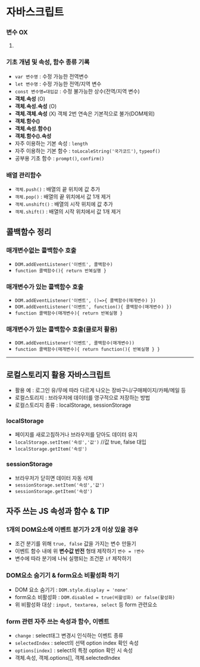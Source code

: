 # 자바스크립트
### 변수 OX
1. 
### 기초 개념 및 속성, 함수 종류 기록
* `var 변수명` : 수정 가능한 전역변수
* `let 변수명` : 수정 가능한 전역/지역 변수
* `const 변수명=대입값` : 수정 불가능한 상수(전역/지역 변수)
* **객체.속성** (O)
* **객체.속성.속성** (O)
* **객체.객체.속성** (X) 객체 2번 연속은 기본적으로 불가(DOM제외)
* **객체.함수()**
* **객체.속성.함수()**
* **객체.함수().속성**
* 자주 이용하는 기본 속성 : `length`
* 자주 이용하는 기본 함수 : `toLocaleString('국가코드')`, `typeof()`
* 공부용 기초 함수 : `prompt()`, `confirm()`
### **배열** 관리함수
* `객체.push()` : 배열의 끝 위치에 값 추가
* `객체.pop()` : 배열의 끝 위치에서 값 1개 제거
* `객체.unshift()` : 배열의 시작 위치에 값 추가
* `객체.shift()` : 배열의 시작 위치에서 값 1개 제거
## 콜백함수 정리
### 매개변수없는 콜백함수 호출
* `DOM.addEventListener('이벤트', 콜백함수)`
* `function 콜백함수(){ return 반복실행 }`

### 매개변수가 있는 콜백함수 호출
* `DOM.addEventListener('이벤트', ()=>{ 콜백함수(매개변수) })`
* `DOM.addEventListener('이벤트', function(){ 콜백함수(매개변수) })`
* `function 콜백함수(매개변수){ return 반복실행 }`

### 매개변수가 있는 콜백함수 호출(클로저 활용)
* `DOM.addEventListener('이벤트', 콜백함수(매개변수))`
* `function 콜백함수(매개변수){ return function(){ 반복실행 } }`
-------
## 로컬스토리지 활용 자바스크립트
* 활용 예 : 로그인 유/무에 따라 다르게 나오는 장바구니/구매페이지/카페/메일 등
* 로컬스토리지 : 브라우저에 데이터를 영구적으로 저장하는 방법
* 로컬스토리지 종류 : localStorage, sessionStorage
### localStorage
* 페이지를 새로고침하거나 브라우저를 닫아도 데이터 유지
* `localStorage.setItem('속성','값')` //값 true, false 대입
* `localStorage.getItem('속성')`
### sessionStorage
* 브라우저가 닫히면 데이터 자동 삭제
* `sessionStorage.setItem('속성','값')`
* `sessionStorage.getItem('속성')`
## 자주 쓰는 JS 속성과 함수 & TIP
### 1개의 DOM요소에 이벤트 분기가 2개 이상 있을 경우
* 조건 분기를 위해 `true, false` 값을 가지는 변수 만들기
* 이벤트 함수 내에 위 **변수값 반전** 형태 제작하기 `변수 = !변수`
* 변수에 따라 분기에 나눠 실행되는 조건문 `if` 제작하기
### DOM요소 숨기기 & form요소 비활성화 하기
* DOM 요소 숨기기 : `DOM.style.display = 'none'` 
* form요소 비활성화 : `DOM.disabled = true(비활성화) or false(활성화)`
* 위 비활성화 대상 : `input, textarea, select` 등 form 관련요소
### form 관련 자주 쓰는 속성과 함수, 이벤트
* `change` : select태그 변경시 인식하는 이벤트 종류
* `selectedIndex` : select의 선택 option index 확인 속성
* `options[index]` : select의 특정 option 확인 시 속성
* 객체.속성, 객체.options[], 객체.selectedIndex